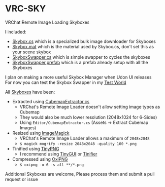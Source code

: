 # VRC-SKY
VRChat Remote Image Loading Skyboxes

I included:
- [Skybox.cs] which is a specialized bulk image downloader for Skyboxes
- [Skybox.mat] which is the material used by Skybox.cs, don't set this as your scene skybox
- [SkyboxSwapper.cs] which is simple swapper to cycles the skyboxes
- [SkyboxSwapper.prefab] which is a prefab already setup with all the Skyboxes

I plan on making a more useful Skybox Manager when Udon UI releases  
For now you can test the Skybox Swapper in my [Test World](https://vrchat.com/home/world/wrld_e694ad3f-2ada-46c7-9100-b8c1f09e4dbd)

All [Skyboxes] have been:
- Extracted using [CubemapExtractor.cs]
    - VRChat's Remote Image Loader doesn't allow setting image types as Cubemap
    - They would also be much lower resolution (2048x1024 for 6-Sides)
    - Using `Editor/CubemapExtractor.cs` (Assets -> Extract Cubemap Images)
- Resized using [ImageMagick]
    - VRChat's Remote Image Loader allows a maximum of `2048x2048`
    - `$ magick mogrify -resize 2048x2048 -quality 100 *.png`
- Tinified using [TinyPNG]
    - I recommend using [TinyGUI] or [Tinifier]
- Compressed using [OxiPNG]
    - `$ oxipng -o 6 -s all **/*.png`

Additional Skyboxes are welcome, Please process them and submit a pull request or issue

[Skyboxes]: Skyboxes
[Skybox.cs]: Scripts/Skybox.cs
[Skybox.mat]: Materials/Skybox.mat
[SkyboxSwapper.cs]: Scripts/SkyboxSwapper.cs
[SkyboxSwapper.prefab]: Prefabs/SkyboxSwapper.prefab
[CubemapExtractor.cs]: Editor/CubemapExtractor.cs
[ImageMagick]: https://imagemagick.org
[TinyPNG]: https://tinypng.com
[TinyGUI]: https://github.com/chenjing1294/TinyGUI
[Tinifier]: https://github.com/tarampampam/tinifier
[OxiPNG]: https://github.com/shssoichiro/oxipng